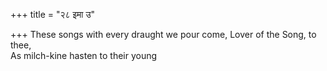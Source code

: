 +++
title = "२८ इमा उ"

+++
These songs with every draught we pour come, Lover of the Song, to thee,  
     As milch-kine hasten to their young